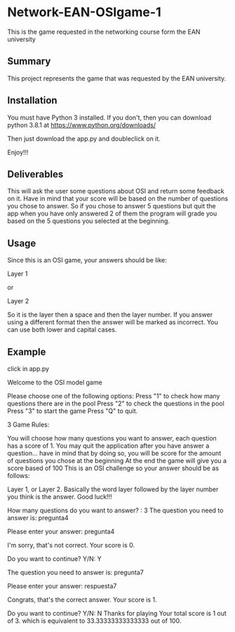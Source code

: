# Network-EAN-OSIgame-1
This is the game requested in the networking course form the EAN university

## Summary
This project represents the game that was requested by the EAN university.

## Installation
You must have Python 3 installed. If you don't, then you can download python 3.8.1 at https://www.python.org/downloads/ 

Then just download the app.py and doubleclick on it.

Enjoy!!!

## Deliverables
This will ask the user some questions about OSI and return some feedback on it. Have in mind that your score will be based on the number of questions you chose to answer. So if you chose to answer 5 questions but quit the app when you have only answered 2 of them the program will grade you based on the 5 questions you selected at the beginning.

## Usage

Since this is an OSI game, your answers should be like:

Layer 1

or 

Layer 2

So it is the layer then a space and then the layer number. If you answer using a different format then the answer will be marked as incorrect. You can use both lower and capital cases.

## Example  

click in app.py

Welcome to the OSI model game

Please choose one of the following options:
Press "1" to check how many questions there are in the pool
Press "2" to check the questions in the pool
Press "3" to start the game
Press "Q" to quit.

3
Game Rules:

You will choose how many questions you want to answer, each question has a score of 1.
You may quit the application after you have answer a question...
have in mind that by doing so, you will be score for the amount of questions you chose at the beginning
At the end the game will give you a score based of 100
This is an OSI challenge so your answer should be as follows:

Layer 1, or Layer 2. Basically the word layer followed by the layer number you think is the answer.
Good luck!!!

How many questions do you want to answer? : 3
The question you need to answer is: pregunta4

Please enter your answer: pregunta4

I'm sorry, that's not correct. Your score is  0.

Do you want to continue? Y/N: Y

The question you need to answer is: pregunta7

Please enter your answer: respuesta7

Congrats, that's the correct answer. Your score is 1.

Do you want to continue? Y/N: N
Thanks for playing
Your total score is 1 out of 3.
which is equivalent to 33.33333333333333 out of 100.
